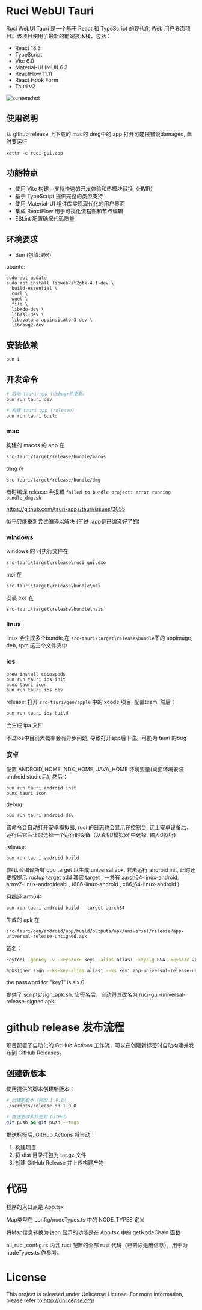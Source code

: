 # Ruci WebUI Tauri

Ruci WebUI Tauri 是一个基于 React 和 TypeScript 的现代化 Web 用户界面项目。该项目使用了最新的前端技术栈，包括：

- React 18.3
- TypeScript
- Vite 6.0
- Material-UI (MUI) 6.3
- ReactFlow 11.11
- React Hook Form
- Tauri v2



![screenshot](screenshot.png)

## 使用说明

从 github release 上下载的 mac的 dmg中的 app 打开可能报错说damaged, 此时要运行

    xattr -c ruci-gui.app


## 功能特点

- 使用 Vite 构建，支持快速的开发体验和热模块替换（HMR）
- 基于 TypeScript 提供完整的类型支持
- 使用 Material-UI 组件库实现现代化的用户界面
- 集成 ReactFlow 用于可视化流程图和节点编辑
- ESLint 配置确保代码质量


## 环境要求

- Bun (包管理器)

ubuntu:

```
sudo apt update
sudo apt install libwebkit2gtk-4.1-dev \
  build-essential \
  curl \
  wget \
  file \
  libxdo-dev \
  libssl-dev \
  libayatana-appindicator3-dev \
  librsvg2-dev
```


## 安装依赖

```bash
bun i
```


## 开发命令

```bash
# 启动 tauri app (debug+热更新)
bun run tauri dev

# 构建 tauri app (release)
bun run tauri build
```

### mac

构建的 macos 的 app 在

    src-tauri/target/release/bundle/macos

dmg 在

    src-tauri/target/release/bundle/dmg

有时编译 release 会报错 `failed to bundle project: error running bundle_dmg.sh`

https://github.com/tauri-apps/tauri/issues/3055

似乎只能重新尝试编译以解决 (不过 .app是已编译好了的)

### windows

windows 的 
可执行文件在

    src-tauri\target\release\ruci_gui.exe

msi 在

    src-tauri\target\release\bundle\msi

安装 exe 在

    src-tauri\target\release\bundle\nsis

### linux

linux 会生成多个bundle,在
 `src-tauri\target\release\bundle`下的
 appimage, deb, rpm 这三个文件夹中


### ios

```
brew install cocoapods
bun run tauri ios init
bunx tauri icon
bun run tauri ios dev
```

release:
打开 `src-tauri/gen/apple` 中的 xcode 项目, 配置team, 然后：

    bun run tauri ios build

会生成 ipa 文件

不过ios中目前大概率会有异步问题, 导致打开app后卡住。可能为 tauri 的bug

### 安卓


配置 ANDROID_HOME, NDK_HOME, JAVA_HOME 环境变量(桌面环境安装 android studio后), 然后：

```
bun run tauri android init
bunx tauri icon
```

debug:

    bun run tauri android dev 

该命令会自动打开安卓模拟器, ruci 的日志也会显示在控制台. 连上安卓设备后，运行后它会让您选择一个运行的设备（从真机/模拟器 中选择, 输入0就行)

release:

    bun run tauri android build

(默认会编译所有 cpu target 以生成 universal apk, 若未运行 android init, 此时还要按提示 rustup target add 其它 target , 一共有
aarch64-linux-android, armv7-linux-androideabi , i686-linux-android , x86_64-linux-android
)

只编译 arm64:

    bun run tauri android build --target aarch64


生成的 apk 在

    src-tauri/gen/android/app/build/outputs/apk/universal/release/app-universal-release-unsigned.apk

签名：

```sh
keytool -genkey -v -keystore key1 -alias alias1 -keyalg RSA -keysize 2048 -validity 10000

apksigner sign --ks-key-alias alias1 --ks key1 app-universal-release-unsigned.apk
```

the password for "key1" is six 0.

提供了 scripts/sign_apk.sh, 它签名后，自动将其改名为 ruci-gui-universal-release-signed.apk.


# github release 发布流程

项目配置了自动化的 GitHub Actions 工作流，可以在创建新标签时自动构建并发布到 GitHub Releases。

## 创建新版本

使用提供的脚本创建新版本：

```bash
# 创建新版本（例如 1.0.0）
./scripts/release.sh 1.0.0

# 推送更改和标签到 GitHub
git push && git push --tags
```

推送标签后, GitHub Actions 将自动：
1. 构建项目
2. 将 dist 目录打包为 tar.gz 文件
3. 创建 GitHub Release 并上传构建产物

# 代码

程序的入口点是 App.tsx

Map类型在 config/nodeTypes.ts 中的 NODE_TYPES 定义

将Map信息转换为 json 显示的功能是在 App.tsx 中的 getNodeChain 函数

all_ruci_config.rs 内含 ruci 配置的全部 rust 代码（已去除无用信息），用于为 nodeTypes.ts 作参考。



# License

This project is released under Unlicense License.
For more information, please refer to <http://unlicense.org/>